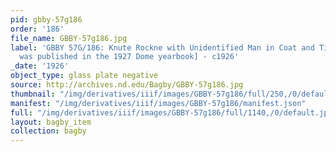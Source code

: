 ```yaml
---
pid: gbby-57g186
order: '186'
file_name: GBBY-57g186.jpg
label: 'GBBY 57G/186: Knute Rockne with Unidentified Man in Coat and Tie [this photo
  was published in the 1927 Dome yearbook] - c1926'
_date: '1926'
object_type: glass plate negative
source: http://archives.nd.edu/Bagby/GBBY-57g186.jpg
thumbnail: "/img/derivatives/iiif/images/GBBY-57g186/full/250,/0/default.jpg"
manifest: "/img/derivatives/iiif/images/GBBY-57g186/manifest.json"
full: "/img/derivatives/iiif/images/GBBY-57g186/full/1140,/0/default.jpg"
layout: bagby_item
collection: bagby
---
```

